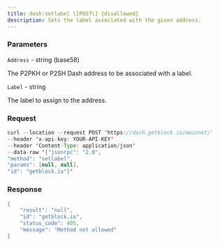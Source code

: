 ```yaml
---
title: dash:setlabel \[POST\] {disallowed}
description: Sets the label associated with the given address.
---
```


### Parameters


`Address` - string (base58)

The P2PKH or P2SH Dash address to be associated with a label.

`Label` - string

The label to assign to the address.

### Request

``` java
curl --location --request POST 'https://dash.getblock.io/mainnet/' 
--header 'x-api-key: YOUR-API-KEY' 
--header 'Content-Type: application/json' 
--data-raw '{"jsonrpc": "2.0",
"method": "setlabel",
"params": [null, null],
"id": "getblock.io"}'
```

###  Response

``` java
{
    "result": "null",
    "id": "getblock.io",
    "status_code": 405,
    "message": "Method not allowed"
}
```

